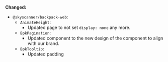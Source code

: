 **Changed:**

- `@skyscanner/backpack-web`:
  - `AnimateHeight`:
    - Updated page to not set `display: none` any more.
  - `BpkPagination`:
    - Updated component to the new design of the component to align with our brand.
  - `BpkTooltip`:
    - Updated padding 